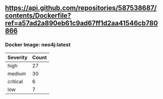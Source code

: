## https://api.github.com/repositories/587538687/contents/Dockerfile?ref=a57ad2a890eb61c9ad67ff1d2aa41546cb780866

### Docker Image: neo4j:latest
| Severity | Count |
|----------|-------|
| high | 27 |
| medium | 30 |
| critical | 6 |
| low | 7 |